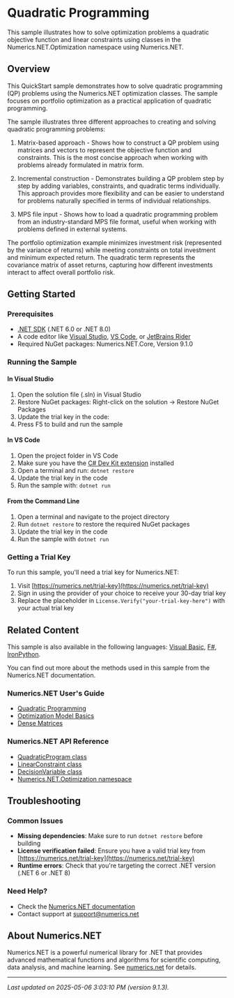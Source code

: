 # Quadratic Programming

This sample illustrates how to solve optimization problems a quadratic objective function and linear constraints using classes in the Numerics.NET.Optimization namespace using Numerics.NET.

## Overview

This QuickStart sample demonstrates how to solve quadratic programming (QP) problems using the
Numerics.NET optimization classes. The sample focuses on portfolio optimization as a practical
application of quadratic programming.

The sample illustrates three different approaches to creating and solving quadratic programming
problems:

1. Matrix-based approach - Shows how to construct a QP problem using matrices and vectors to
   represent the objective function and constraints. This is the most concise approach when working
   with problems already formulated in matrix form.

2. Incremental construction - Demonstrates building a QP problem step by step by adding variables,
   constraints, and quadratic terms individually. This approach provides more flexibility and can
   be easier to understand for problems naturally specified in terms of individual relationships.

3. MPS file input - Shows how to load a quadratic programming problem from an industry-standard
   MPS file format, useful when working with problems defined in external systems.

The portfolio optimization example minimizes investment risk (represented by the variance of
returns) while meeting constraints on total investment and minimum expected return. The quadratic
term represents the covariance matrix of asset returns, capturing how different investments
interact to affect overall portfolio risk.


## Getting Started

### Prerequisites

- [.NET SDK](https://dotnet.microsoft.com/download) (.NET 6.0 or .NET 8.0)
- A code editor like [Visual Studio](https://visualstudio.microsoft.com/), [VS Code](https://code.visualstudio.com/), or [JetBrains Rider](https://www.jetbrains.com/rider/)
- Required NuGet packages: Numerics.NET.Core, Version 9.1.0

### Running the Sample

#### In Visual Studio
1. Open the solution file (.sln) in Visual Studio
2. Restore NuGet packages: Right-click on the solution → Restore NuGet Packages
3. Update the trial key in the code:
4. Press F5 to build and run the sample

#### In VS Code

1. Open the project folder in VS Code
2. Make sure you have the [C# Dev Kit extension](https://marketplace.visualstudio.com/items?itemName=ms-dotnettools.csdevkit) installed
3. Open a terminal and run: `dotnet restore`
4. Update the trial key in the code 
5. Run the sample with: `dotnet run`

#### From the Command Line

1. Open a terminal and navigate to the project directory
2. Run `dotnet restore` to restore the required NuGet packages
3. Update the trial key in the code
4. Run the sample with `dotnet run`

### Getting a Trial Key

To run this sample, you'll need a trial key for Numerics.NET:

1. Visit [https://numerics.net/trial-key](https://numerics.net/trial-key)
2. Sign in using the provider of your choice to receive your 30-day trial key
3. Replace the placeholder in `License.Verify("your-trial-key-here")` with your actual trial key

## Related Content

This sample is also available in the following languages: 
[Visual Basic](https://github.com/NumericsDotNet/quickstart-visualbasic/tree/net8.0/mathematics/optimization/quadratic-programming), [F#](https://github.com/NumericsDotNet/quickstart-fsharp/tree/net8.0/mathematics/optimization/quadratic-programming), [IronPython](https://github.com/NumericsDotNet/quickstart-ironpython/tree/net8.0/mathematics/optimization/quadratic-programming).

You can find out more about the methods used in this sample from the Numerics.NET documentation.

### Numerics.NET User's Guide

- [Quadratic Programming](https://numerics.net/documentation/latest/mathematics/optimization/quadratic-programming)
- [Optimization Model Basics](https://numerics.net/documentation/latest/mathematics/optimization/optimization-model-basics)
- [Dense Matrices](https://numerics.net/documentation/latest/vector-and-matrix/matrices/dense-matrices)

### Numerics.NET API Reference

- [QuadraticProgram class](https://numerics.net/documentation/latest/reference/numerics.net.optimization.quadraticprogram)
- [LinearConstraint class](https://numerics.net/documentation/latest/reference/numerics.net.optimization.linearconstraint)
- [DecisionVariable class](https://numerics.net/documentation/latest/reference/numerics.net.optimization.decisionvariable)
- [Numerics.NET.Optimization namespace](https://numerics.net/documentation/latest/reference/numerics.net.optimization)


## Troubleshooting

### Common Issues

- **Missing dependencies**: Make sure to run `dotnet restore` before building
- **License verification failed**: Ensure you have a valid trial key from [https://numerics.net/trial-key](https://numerics.net/trial-key)
- **Runtime errors**: Check that you're targeting the correct .NET version (.NET 6 or .NET 8)

### Need Help?

- Check the [Numerics.NET documentation](https://numerics.net/documentation/)
- Contact support at [support@numerics.net](mailto:support@numerics.net?subject=QuadraticProgramming%20QuickStart%20Sample%20%28C%23%29)

## About Numerics.NET

Numerics.NET is a powerful numerical library for .NET that provides advanced mathematical 
functions and algorithms for scientific computing, data analysis, and machine learning.
See [numerics.net](https://numerics.net) for details.

---

_Last updated on 2025-05-06 3:03:10 PM (version 9.1.3)._
